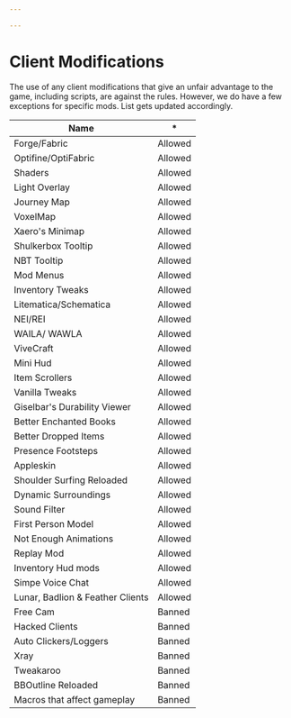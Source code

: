 ```yaml
---

---
```


# Client Modifications

The use of any client modifications that give an unfair advantage to the game, including scripts, are against the rules. However, we do have a few exceptions for specific mods. List gets updated accordingly.


| Name                                  | *       |
| ------------------------------------- | ------- |
| Forge/Fabric                          | Allowed |
| Optifine/OptiFabric                   | Allowed |
| Shaders                               | Allowed |
| Light Overlay                         | Allowed |
| Journey Map                           | Allowed |
| VoxelMap                              | Allowed |
| Xaero's Minimap                       | Allowed |
| Shulkerbox Tooltip                    | Allowed |
| NBT Tooltip                           | Allowed |
| Mod Menus                             | Allowed |
| Inventory Tweaks                      | Allowed |
| Litematica/Schematica                 | Allowed |
| NEI/REI                               | Allowed |
| WAILA/ WAWLA                          | Allowed |
| ViveCraft                             | Allowed |
| Mini Hud                              | Allowed |
| Item Scrollers                        | Allowed |
| Vanilla Tweaks                        | Allowed |
| Giselbar's Durability Viewer          | Allowed |
| Better Enchanted Books                | Allowed |
| Better Dropped Items                  | Allowed |
| Presence Footsteps                    | Allowed |
| Appleskin                             | Allowed |
| Shoulder Surfing Reloaded             | Allowed |
| Dynamic Surroundings                  | Allowed |
| Sound Filter                          | Allowed |
| First Person Model                    | Allowed |
| Not Enough Animations                 | Allowed |
| Replay Mod                            | Allowed |
| Inventory Hud mods                    | Allowed |
| Simpe Voice Chat                      | Allowed |
| Lunar, Badlion & Feather Clients | Allowed |
| Free Cam                              | Banned  |
| Hacked Clients                        | Banned  |
| Auto Clickers/Loggers                 | Banned  |
| Xray                                  | Banned  |
| Tweakaroo                             | Banned  |
| BBOutline Reloaded                    | Banned  |
| Macros that affect gameplay           | Banned  |